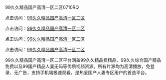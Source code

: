 99久久精品国产高清一区二区0710RQ

点击访问：<a href="https://heiliao2dmwwy.pages.dev">99久久精品国产高清一区二区</a> 

点击访问：<a href="https://heiliao2dmwwy.pages.dev">99久久精品国产高清一区二区</a> 

点击访问：<a href="https://heiliao2dmwwy.pages.dev">99久久精品国产高清一区二区</a> 

点击访问：<a href="https://heiliao2dmwwy.pages.dev">99久久精品国产高清一区二区</a>

99久久精品国产高清一区二区平台涵盖99久久精品费精品、99久久综合国产精品免费以及99国产精品人妻无码等优质视频资源。所有片源均为高清播放，免登录、无广告，支持手机端极速观看，是热爱国产人妻专区用户的首选平台。

<span style="display:none;">[Canonical link](https://github.com/A20250710/So17)</span>
